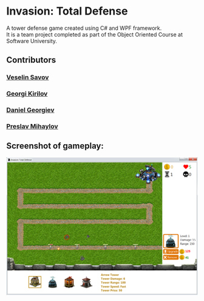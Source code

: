 # Invasion: Total Defense
A tower defense game created using C# and WPF framework.  
It is a team project completed as part of the Object Oriented Course at Software University.

## Contributors  
### [Veselin Savov](https://github.com/vsavov1)  
### [Georgi Kirilov](https://github.com/gkkirilov)  
### [Daniel Georgiev](https://github.com/Daniel-Georgiev)  
### [Preslav Mihaylov](https://github.com/PreslavMihaylov)  

## Screenshot of gameplay:

![Invasion: Total Defense GamePlay](https://github.com/PreslavMihaylov/Invasion-TotalDefense/blob/master/ingame-screenshot.png)
